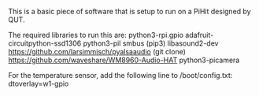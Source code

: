 This is a basic piece of software that is setup to run on a PiHit designed by QUT.

The required libraries to run this are:
python3-rpi.gpio
adafruit-circuitpython-ssd1306
python3-pil
smbus (pip3)
libasound2-dev
https://github.com/larsimmisch/pyalsaaudio (git clone)
https://github.com/waveshare/WM8960-Audio-HAT
python3-picamera

For the temperature sensor, add the following line to /boot/config.txt:
dtoverlay=w1-gpio
